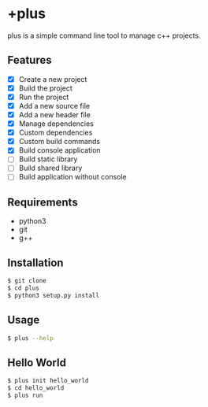 # +plus

plus is a simple command line tool to manage c++ projects.

## Features

- [x] Create a new project
- [x] Build the project
- [x] Run the project
- [x] Add a new source file
- [x] Add a new header file
- [x] Manage dependencies
- [x] Custom dependencies
- [x] Custom build commands
- [x] Build console application
- [ ] Build static library
- [ ] Build shared library
- [ ] Build application without console

## Requirements

- python3
- git
- g++

## Installation

```bash
$ git clone
$ cd plus
$ python3 setup.py install
```

## Usage

```bash
$ plus --help
```

## Hello World

```bash
$ plus init hello_world
$ cd hello_world
$ plus run
```
